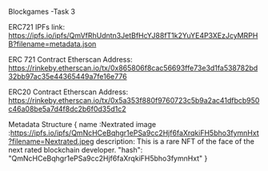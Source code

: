 Blockgames -Task 3

ERC721 IPFs link:
https://ipfs.io/ipfs/QmVfRhUdntn3JetBfHcYJ88fT1k2YuYE4P3XEzJcyMRPHB?filename=metadata.json

ERC 721 Contract Etherscan Address:
https://rinkeby.etherscan.io/tx/0x865806f8cac56693ffe73e3d1fa538782bd32bb97ac35e44365449a7fe16e776

ERC20 Contract Etherscan Address:
https://rinkeby.etherscan.io/tx/0x5a353f880f9760723c5b9a2ac41dfbcb950c46a08be5a7d4f8dc2b6f0d35d1c2

Metadata Structure {
         name :Nextrated
         image :https://ipfs.io/ipfs/QmNcHCeBqhgr1ePSa9cc2Hjf6faXrqkiFH5bho3fymnHxt?filename=Nextrated.jpeg
         description: This is a rare NFT of the face of the next rated blockchain developer.
   			 "hash": "QmNcHCeBqhgr1ePSa9cc2Hjf6faXrqkiFH5bho3fymnHxt" 
}
